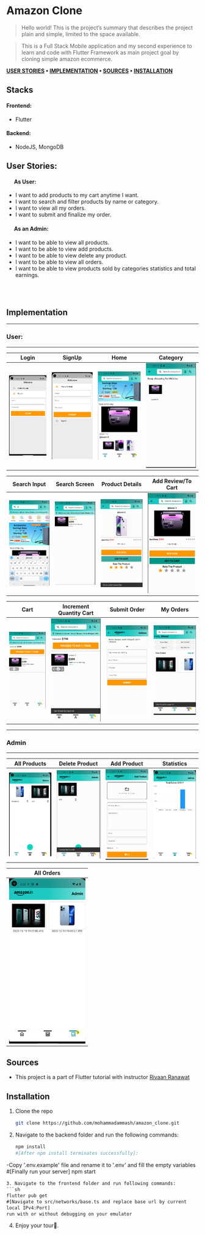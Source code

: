 # Amazon Clone 
> Hello world! This is the project’s summary that describes the project plain and simple, limited to the space available.

> This is a Full Stack Mobile application and my second experience to learn and code with Flutter Framework as main project goal by cloning simple amazon ecommerce.

**[USER STORIES](#user-stories) • [IMPLEMENTATION](#implementation) • [SOURCES](#source) • [INSTALLATION](#installation)**

## Stacks
#### Frontend: 
- Flutter
#### Backend:
- NodeJS, MongoDB

<a id="user-stories"></a>
## User Stories:
#### &nbsp; &nbsp; &nbsp; As User:

- I want to add products to my cart anytime I want.
- I want to search and filter products by name or category.
- I want to view all my orders.
- I want to submit and finalize my order.

#### &nbsp; &nbsp; &nbsp; As an Admin:

- I want to be able to view all products.
- I want to be able to view add products.
- I want to be able to view delete any product.
- I want to be able to view all orders.
- I want to be able to view products sold by categories statistics and total earnings.

<br></br>
<a id="implementation"></a>

## Implementation
---------------
### User:
---------------
| Login | SignUp | Home | Category |
| ------- | ------------ | -------- | --------- |
|![login](./readme_assets/user/login.png)| ![signup](./readme_assets/user/signup.png)|![home](./readme_assets/user/home.png)|![category](./readme_assets/user/category.png)|

| Search Input | Search Screen | Product Details | Add Review/To Cart |
| ------- | ------------ | -------- | --------- |
|![search_input](./readme_assets/user/search_1.png)| ![search_screen](./readme_assets/user/search_2.png)|![product_details](./readme_assets/user/product_details.png)|![product_details2](./readme_assets/user/product_details_2.png)|

| Cart | Increment Quantity Cart | Submit Order | My Orders |
| ------- | ------------ | -------- | --------- |
|![cart](./readme_assets/user/cart_1.png)| ![cart_2](./readme_assets/user/cart_2.png)|![order](./readme_assets/user/submit_address.png)|![my_orders](./readme_assets/user/my_orders.png)|

---------------
### Admin
---------------
| All Products | Delete Product | Add Product | Statistics |
| ------- | ------------ | -------- | --------- |
|![products](./readme_assets/admin/all_products.png)| ![delete_product](./readme_assets/admin/delete_product.png)|![add_product](./readme_assets/admin/add_product.png)|![stats](./readme_assets/admin/stats.png)|

| All Orders |
| ------- |
|<img src="./readme_assets/admin/all_orders.png" width=200>|

<a id="source"></a>
## Sources
- This project is a part of Flutter tutorial with instructor <a href="https://github.com/RivaanRanawat">Rivaan Ranawat</a>

<a id="installation"></a>

## Installation
1. Clone the repo
   ```sh
   git clone https://github.com/mohammadammash/amazon_clone.git
   ```
2. Navigate to the backend folder and run the following commands:
   ```sh
   npm install
   #[After npm install terminates successfully]:
  -Copy '.env.example' file and rename it to '.env' and fill the empty variables
   #[Finally run your server]
   npm start
   ```
3. Navigate to the frontend folder and run following commands:
   ```sh
   flutter pub get
   #[Navigate to src/networks/base.ts and replace base url by current local IPv4:Port]
   run with or without debugging on your emulator
   ```
4. Enjoy your tour🎉.
